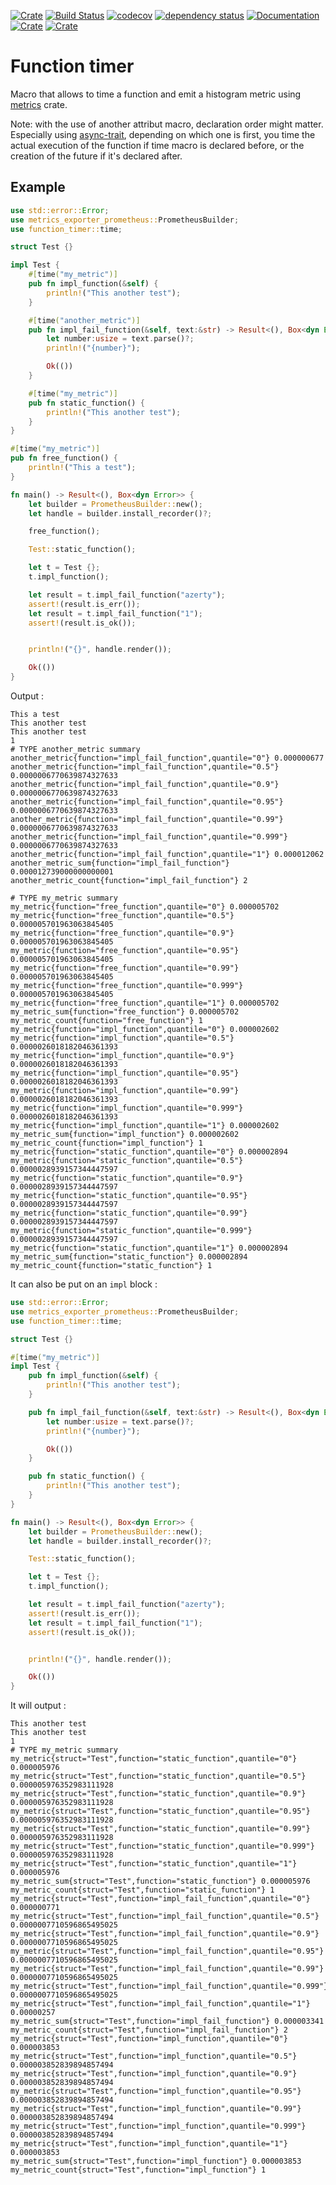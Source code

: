 [![Crate](https://img.shields.io/crates/v/function-timer.svg)](https://crates.io/crates/function-timer)
[![Build Status](https://github.com/Dalvany/function-timer/actions/workflows/rust.yml/badge.svg)](https://github.com/Dalvany/function-timer/actions/workflows/rust.yml)
[![codecov](https://codecov.io/gh/Dalvany/function-timer/branch/main/graph/badge.svg)](https://codecov.io/gh/Dalvany/function-timer)
[![dependency status](https://deps.rs/repo/github/Dalvany/function-timer/status.svg)](https://deps.rs/repo/github/Dalvany/function-timer)
[![Documentation](https://docs.rs/function-timer/badge.svg)](https://docs.rs/function-timer/)
[![Crate](https://img.shields.io/crates/d/function-timer.svg)](https://crates.io/crates/function-timer)
[![Crate](https://img.shields.io/crates/l/function-timer.svg)](https://crates.io/crates/function-timer)

# Function timer

Macro that allows to time a function and emit a histogram metric
using [metrics](https://crates.io/crates/metrics) crate.

Note: with the use of another attribut macro, declaration order might matter.
Especially using [async-trait](https://crates.io/crates/async-trait), depending on which one is first, you
time the actual execution of the function if time macro is declared before, or the creation of the future if
it's declared after.

## Example

```rust
use std::error::Error;
use metrics_exporter_prometheus::PrometheusBuilder;
use function_timer::time;

struct Test {}

impl Test {
    #[time("my_metric")]
    pub fn impl_function(&self) {
        println!("This another test");
    }

    #[time("another_metric")]
    pub fn impl_fail_function(&self, text:&str) -> Result<(), Box<dyn Error>>{
        let number:usize = text.parse()?;
        println!("{number}");

        Ok(())
    }

    #[time("my_metric")]
    pub fn static_function() {
        println!("This another test");
    }
}

#[time("my_metric")]
pub fn free_function() {
    println!("This a test");
}

fn main() -> Result<(), Box<dyn Error>> {
    let builder = PrometheusBuilder::new();
    let handle = builder.install_recorder()?;

    free_function();

    Test::static_function();

    let t = Test {};
    t.impl_function();

    let result = t.impl_fail_function("azerty");
    assert!(result.is_err());
    let result = t.impl_fail_function("1");
    assert!(result.is_ok());


    println!("{}", handle.render());

    Ok(())
}
```

Output :
```
This a test
This another test
This another test
1
# TYPE another_metric summary
another_metric{function="impl_fail_function",quantile="0"} 0.000000677
another_metric{function="impl_fail_function",quantile="0.5"} 0.0000006770639874327633
another_metric{function="impl_fail_function",quantile="0.9"} 0.0000006770639874327633
another_metric{function="impl_fail_function",quantile="0.95"} 0.0000006770639874327633
another_metric{function="impl_fail_function",quantile="0.99"} 0.0000006770639874327633
another_metric{function="impl_fail_function",quantile="0.999"} 0.0000006770639874327633
another_metric{function="impl_fail_function",quantile="1"} 0.000012062
another_metric_sum{function="impl_fail_function"} 0.000012739000000000001
another_metric_count{function="impl_fail_function"} 2

# TYPE my_metric summary
my_metric{function="free_function",quantile="0"} 0.000005702
my_metric{function="free_function",quantile="0.5"} 0.000005701963063845405
my_metric{function="free_function",quantile="0.9"} 0.000005701963063845405
my_metric{function="free_function",quantile="0.95"} 0.000005701963063845405
my_metric{function="free_function",quantile="0.99"} 0.000005701963063845405
my_metric{function="free_function",quantile="0.999"} 0.000005701963063845405
my_metric{function="free_function",quantile="1"} 0.000005702
my_metric_sum{function="free_function"} 0.000005702
my_metric_count{function="free_function"} 1
my_metric{function="impl_function",quantile="0"} 0.000002602
my_metric{function="impl_function",quantile="0.5"} 0.0000026018182046361393
my_metric{function="impl_function",quantile="0.9"} 0.0000026018182046361393
my_metric{function="impl_function",quantile="0.95"} 0.0000026018182046361393
my_metric{function="impl_function",quantile="0.99"} 0.0000026018182046361393
my_metric{function="impl_function",quantile="0.999"} 0.0000026018182046361393
my_metric{function="impl_function",quantile="1"} 0.000002602
my_metric_sum{function="impl_function"} 0.000002602
my_metric_count{function="impl_function"} 1
my_metric{function="static_function",quantile="0"} 0.000002894
my_metric{function="static_function",quantile="0.5"} 0.0000028939157344447597
my_metric{function="static_function",quantile="0.9"} 0.0000028939157344447597
my_metric{function="static_function",quantile="0.95"} 0.0000028939157344447597
my_metric{function="static_function",quantile="0.99"} 0.0000028939157344447597
my_metric{function="static_function",quantile="0.999"} 0.0000028939157344447597
my_metric{function="static_function",quantile="1"} 0.000002894
my_metric_sum{function="static_function"} 0.000002894
my_metric_count{function="static_function"} 1
```

It can also be put on an `impl` block :

```rust
use std::error::Error;
use metrics_exporter_prometheus::PrometheusBuilder;
use function_timer::time;

struct Test {}

#[time("my_metric")]
impl Test {
    pub fn impl_function(&self) {
        println!("This another test");
    }

    pub fn impl_fail_function(&self, text:&str) -> Result<(), Box<dyn Error>>{
        let number:usize = text.parse()?;
        println!("{number}");

        Ok(())
    }

    pub fn static_function() {
        println!("This another test");
    }
}

fn main() -> Result<(), Box<dyn Error>> {
    let builder = PrometheusBuilder::new();
    let handle = builder.install_recorder()?;

    Test::static_function();

    let t = Test {};
    t.impl_function();

    let result = t.impl_fail_function("azerty");
    assert!(result.is_err());
    let result = t.impl_fail_function("1");
    assert!(result.is_ok());


    println!("{}", handle.render());

    Ok(())
}
```

It will output :

```
This another test
This another test
1
# TYPE my_metric summary
my_metric{struct="Test",function="static_function",quantile="0"} 0.000005976
my_metric{struct="Test",function="static_function",quantile="0.5"} 0.000005976352983111928
my_metric{struct="Test",function="static_function",quantile="0.9"} 0.000005976352983111928
my_metric{struct="Test",function="static_function",quantile="0.95"} 0.000005976352983111928
my_metric{struct="Test",function="static_function",quantile="0.99"} 0.000005976352983111928
my_metric{struct="Test",function="static_function",quantile="0.999"} 0.000005976352983111928
my_metric{struct="Test",function="static_function",quantile="1"} 0.000005976
my_metric_sum{struct="Test",function="static_function"} 0.000005976
my_metric_count{struct="Test",function="static_function"} 1
my_metric{struct="Test",function="impl_fail_function",quantile="0"} 0.000000771
my_metric{struct="Test",function="impl_fail_function",quantile="0.5"} 0.0000007710596865495025
my_metric{struct="Test",function="impl_fail_function",quantile="0.9"} 0.0000007710596865495025
my_metric{struct="Test",function="impl_fail_function",quantile="0.95"} 0.0000007710596865495025
my_metric{struct="Test",function="impl_fail_function",quantile="0.99"} 0.0000007710596865495025
my_metric{struct="Test",function="impl_fail_function",quantile="0.999"} 0.0000007710596865495025
my_metric{struct="Test",function="impl_fail_function",quantile="1"} 0.00000257
my_metric_sum{struct="Test",function="impl_fail_function"} 0.000003341
my_metric_count{struct="Test",function="impl_fail_function"} 2
my_metric{struct="Test",function="impl_function",quantile="0"} 0.000003853
my_metric{struct="Test",function="impl_function",quantile="0.5"} 0.000003852839894857494
my_metric{struct="Test",function="impl_function",quantile="0.9"} 0.000003852839894857494
my_metric{struct="Test",function="impl_function",quantile="0.95"} 0.000003852839894857494
my_metric{struct="Test",function="impl_function",quantile="0.99"} 0.000003852839894857494
my_metric{struct="Test",function="impl_function",quantile="0.999"} 0.000003852839894857494
my_metric{struct="Test",function="impl_function",quantile="1"} 0.000003853
my_metric_sum{struct="Test",function="impl_function"} 0.000003853
my_metric_count{struct="Test",function="impl_function"} 1
```